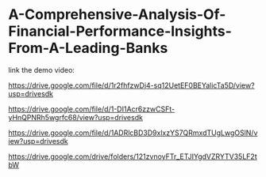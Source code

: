 # A-Comprehensive-Analysis-Of-Financial-Performance-Insights-From-A-Leading-Banks

link the demo video:

https://drive.google.com/file/d/1r2fhfzwDj4-sq12UetEF0BEYalicTa5D/view?usp=drivesdk

https://drive.google.com/file/d/1-DI1Acr6zzwCSFt-yHnQPNRh5wgrfc68/view?usp=drivesdk

https://drive.google.com/file/d/1ADRlcBD3D9xlxzYS7QRmxdTUgLwgOSlN/view?usp=drivesdk

https://drive.google.com/drive/folders/121zvnoyFTr_ETJIYgdVZRYTV35LF2tbW

